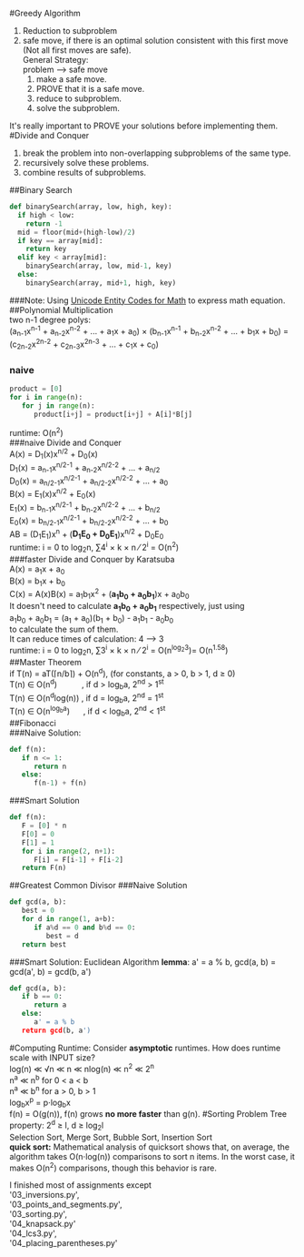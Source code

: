 #Greedy Algorithm<br>
1. Reduction to subproblem<br>
2. safe move, if there is an optimal solution consistent with this first move (Not all first moves are safe).<br>
General Strategy:<br>
problem --> safe move<br>
   1. make a safe move.<br>
   2. PROVE that it is a safe move.<br>
   3. reduce to subproblem.<br>
   4. solve the subproblem.<br>

It's really important to PROVE your solutions before implementing them.<br>
#Divide and Conquer<br>
   1. break the problem into non-overlapping subproblems of the same type.<br>
   2. recursively solve these problems.<br>
   3. combine results of subproblems.<br>

##Binary Search<br>
```python
def binarySearch(array, low, high, key):
  if high < low:
    return -1
  mid = floor(mid+(high-low)/2)
  if key == array[mid]:
    return key
  elif key < array[mid]:
    binarySearch(array, low, mid-1, key)
  else:
    binarySearch(array, mid+1, high, key)
```
###Note: Using [Unicode Entity Codes for Math](http://symbolcodes.tlt.psu.edu/bylanguage/mathchart.html) to express math equation.<br>
##Polynomial Multiplication<br>
two n-1 degree polys:<br>
(a<sub>n-1</sub>x<sup>n-1</sup> + a<sub>n-2</sub>x<sup>n-2</sup> + ... + a<sub>1</sub>x + a<sub>0</sub>) &times; (b<sub>n-1</sub>x<sup>n-1</sup> + b<sub>n-2</sub>x<sup>n-2</sup> + ... + b<sub>1</sub>x + b<sub>0</sub>) = (c<sub>2n-2</sub>x<sup>2n-2</sup> + c<sub>2n-3</sub>x<sup>2n-3</sup> + ... + c<sub>1</sub>x + c<sub>0</sub>)<br>
### naive<br>
```python
product = [0]
for i in range(n):
   for j in range(n):
      product[i+j] = product[i+j] + A[i]*B[j]
```
runtime: O(n<sup>2</sup>)<br>
###naive Divide and Conquer<br>
A(x) = D<sub>1</sub>(x)x<sup>n/2</sup> + D<sub>0</sub>(x)<br>
D<sub>1</sub>(x) = a<sub>n-1</sub>x<sup>n/2-1</sup> + a<sub>n-2</sub>x<sup>n/2-2</sup> + ... + a<sub>n/2</sub><br>
D<sub>0</sub>(x) = a<sub>n/2-1</sub>x<sup>n/2-1</sup> + a<sub>n/2-2</sub>x<sup>n/2-2</sup> + ... + a<sub>0</sub><br>
B(x) = E<sub>1</sub>(x)x<sup>n/2</sup> + E<sub>0</sub>(x)<br>
E<sub>1</sub>(x) = b<sub>n-1</sub>x<sup>n/2-1</sup> + b<sub>n-2</sub>x<sup>n/2-2</sup> + ... + b<sub>n/2</sub><br>
E<sub>0</sub>(x) = b<sub>n/2-1</sub>x<sup>n/2-1</sup> + b<sub>n/2-2</sub>x<sup>n/2-2</sup> + ... + b<sub>0</sub><br>
AB = (D<sub>1</sub>E<sub>1</sub>)x<sup>n</sup> + (**D<sub>1</sub>E<sub>0</sub> + D<sub>0</sub>E<sub>1</sub>**)x<sup>n/2</sup> + D<sub>0</sub>E<sub>0</sub><br>
runtime: i = 0 to log<sub>2</sub>n, &#8721;4<sup>i</sup> &times; k &times; n &frasl; 2<sup>i</sup> = O(n<sup>2</sup>)<br>
###faster Divide and Conquer by Karatsuba<br>
A(x) = a<sub>1</sub>x + a<sub>0</sub><br>
B(x) = b<sub>1</sub>x + b<sub>0</sub><br>
C(x) = A(x)B(x) = a<sub>1</sub>b<sub>1</sub>x<sup>2</sup> + (**a<sub>1</sub>b<sub>0</sub> + a<sub>0</sub>b<sub>1</sub>**)x + a<sub>0</sub>b<sub>0</sub><br>
It doesn't need to calculate **a<sub>1</sub>b<sub>0</sub> + a<sub>0</sub>b<sub>1</sub>** respectively, just using<br>
a<sub>1</sub>b<sub>0</sub> + a<sub>0</sub>b<sub>1</sub> = (a<sub>1</sub> + a<sub>0</sub>)(b<sub>1</sub> + b<sub>0</sub>) - a<sub>1</sub>b<sub>1</sub> - a<sub>0</sub>b<sub>0</sub><br>
to calculate the sum of them.<br>
It can reduce times of calculation: 4 --> 3<br>
runtime: i = 0 to log<sub>2</sub>n, &#8721;3<sup>i</sup> &times; k &times; n &frasl; 2<sup>i</sup> = O(n<sup>log<sub>2</sub></sup><sup>3</sup>)= O(n<sup>1.58</sup>)<br>
##Master Theorem<br>
if T(n) = aT(&lceil;n/b&rceil;) + O(n<sup>d</sup>), (for constants, a > 0, b > 1, d &ge; 0)<br>
T(n) &isin; O(n<sup>d</sup>)&nbsp;&nbsp;&nbsp;&nbsp;&nbsp;&nbsp;&nbsp;&nbsp;&nbsp;&nbsp;&nbsp;, if d > log<sub>b</sub>a, 2<sup>nd</sup> > 1<sup>st</sup><br>
T(n) &isin; O(n<sup>d</sup>log(n))         , if d = log<sub>b</sub>a, 2<sup>nd</sup> = 1<sup>st</sup><br>
T(n) &isin; O(n<sup>log<sub>b</sub>a</sup>)&nbsp;&nbsp;&nbsp;&nbsp;&nbsp;&nbsp;, if d < log<sub>b</sub>a, 2<sup>nd</sup> < 1<sup>st</sup><br>
##Fibonacci<br>
###Naive Solution:<br>
```python
def f(n):
   if n <= 1:
      return n
   else:
      f(n-1) + f(n)
```
###Smart Solution
```python
def f(n):
   F = [0] * n
   F[0] = 0
   F[1] = 1
   for i in range(2, n+1):
      F[i] = F[i-1] + F[i-2]
   return F(n)
```
##Greatest Common Divisor
###Naive Solution
```python
def gcd(a, b):
   best = 0
   for d in range(1, a+b):
      if a%d == 0 and b%d == 0:
         best = d
   return best
```
###Smart Solution: Euclidean Algorithm
**lemma**: a' = a % b, gcd(a, b) = gcd(a', b) = gcd(b, a')<br>
```python
def gcd(a, b):
   if b == 0:
      return a
   else:
      a' = a % b
   return gcd(b, a')
```
#Computing Runtime:
Consider **asymptotic** runtimes. How does runtime scale with INPUT size?<br>
log(n) ≪ &radic;n ≪ n ≪ nlog(n) ≪  n<sup>2</sup>  ≪  2<sup>n</sup><br>
n<sup>a</sup> ≪ n<sup>b</sup> for 0 < a < b<br>
n<sup>a</sup> ≪ b<sup>n</sup> for a > 0, b > 1<br>
log<sub>b</sub>x<sup>p</sup> = p&sdot;log<sub>b</sub>x<br>
f(n) = O(g(n)), f(n) grows **no more faster** than g(n).
#Sorting Problem
Tree property: 2<sup>d</sup> &ge; l, d &ge; log<sub>2</sub>l<br> 
Selection Sort, Merge Sort, Bubble Sort, Insertion Sort<br>
**quick sort:** 
Mathematical analysis of quicksort shows that, on average, the algorithm takes O(n&sdot;log(n)) comparisons to sort n items. In the worst case, it makes O(n<sup>2</sup>) comparisons, though this behavior is rare.<br>


I finished most of assignments except  
'03_inversions.py',  
'03_points_and_segments.py',  
'03_sorting.py',  
'04_knapsack.py'  
'04_lcs3.py',  
'04_placing_parentheses.py'  

